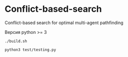 # Conflict-based-search
Conflict-based search for optimal multi-agent pathfinding

Версия python >= 3
```
./build.sh
```

```
python3 test/testing.py
```
